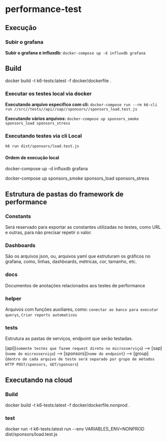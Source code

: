 # performance-test


## Execução

### Subir o grafana

**Subir o grafana e influxdb:** `docker-compose up -d influxdb grafana`

## Build

docker build -t k6-tests:latest -f docker/dockerfile .

### Executar os testes local via docker

**Executando arquivo específico com cli:** `docker-compose run --rm k6-cli run //src//tests//api//sap//sponsors//sponsors_load.test.js`

**Executando vários arquivos:** `docker-compose up sponsors_smoke sponsors_load sponsors_stress`

### Executando testes via cli Local

~~~sh
k6 run dist/sponsors/load.test.js

~~~

#### Ordem de execução local

docker-compose up -d influxdb grafana

docker-compose up  sponsors_smoke sponsors_load sponsors_stress 

## Estrutura de pastas do framework de performance

### Constants

Será reservado para exportar as constantes utilizadas no testes, como URL e outras, para não precisar repetir o valor.

### Dashboards

São os arquivos json, ou, arquivos yaml que estruturam os gráficos no grafana, como, linhas, dashboards, métricas, cor, tamanho, etc.


### docs

Documentos de anotações relacionados aos testes de performance

### helper

Arquivos com funções auxiliares, como: `conectar ao banco para executar querys`, `Criar reports automaticos`

### tests

Estrutura as pastas de serviços, endpoint que serão testadas.

[api](`somente testes que fazem request direto no microsserviço`) -->  [sap](`nome do microsserviço`) --> [sponsors](`nome do endpoint`) --> [group](`dentro de cada arquivo de teste será separado por grupo de métodos HTTP POST/sponsors, GET/sponsors`)



## Executando na cloud

### Build

docker build -t k6-tests:latest -f docker/dockerfile.nonprod .



### test

docker run -t k6-tests:latest run --env VARIABLES_ENV=NONPROD dist/sponsors/load.test.js
